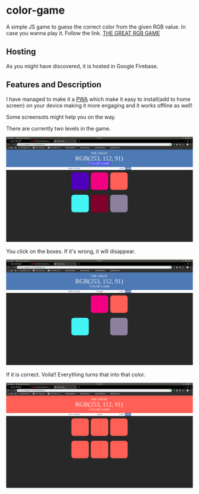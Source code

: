 # color-game

A simple JS game to guess the correct color from the given RGB value.
In case you wanna play it.
Follow the link.
[THE GREAT RGB GAME](https://rgb-game-1c7c2.firebaseapp.com)

## Hosting 

As you might have discovered, it is hosted in Google Firebase.

## Features and Description

I have managed to make it a [PWA](https://developers.google.com/web/progressive-web-apps) which make it easy to install(add to home screen) on your device making it more engaging and it works offline as well!

Some screensots might help you on the way.

There are currently two levels in the game.

![](images/first.png)


You click on the boxes. If it's wrong, it will disappear.

![](images/second.png)

If it is correct. Voila!! Everything turns that into that color.

![](images/third.png)



